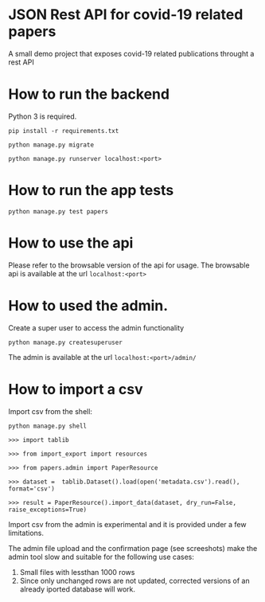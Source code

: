 # JSON Rest API for covid-19 related papers

A small demo project that exposes covid-19 related publications throught a rest API

# How to run the backend

Python 3 is required.

`pip install -r requirements.txt`

`python manage.py migrate`

`python manage.py runserver localhost:<port>`

# How to run the app tests

`python manage.py test papers`

# How to use the api

Please refer to the browsable version of the api for usage.
The browsable api is available at the url `localhost:<port>`

# How to used the admin.
Create a super user to access the admin functionality

`python manage.py createsuperuser`

The admin is available at the url `localhost:<port>/admin/`

# How to import  a csv

Import csv from the shell:

`python manage.py shell`

`>>> import tablib`

`>>> from import_export import resources`

`>>> from papers.admin import PaperResource`

`>>> dataset =  tablib.Dataset().load(open('metadata.csv').read(), format='csv')`

`>>> result = PaperResource().import_data(dataset, dry_run=False, raise_exceptions=True)`

Import csv from the admin is experimental and it is provided under a few limitations.

The admin file upload and the confirmation page (see screeshots) make the admin tool slow and suitable for the following use cases:

 1) Small files with lessthan 1000 rows 
 2) Since only unchanged rows are not updated, corrected versions of an already iported database will work. 


